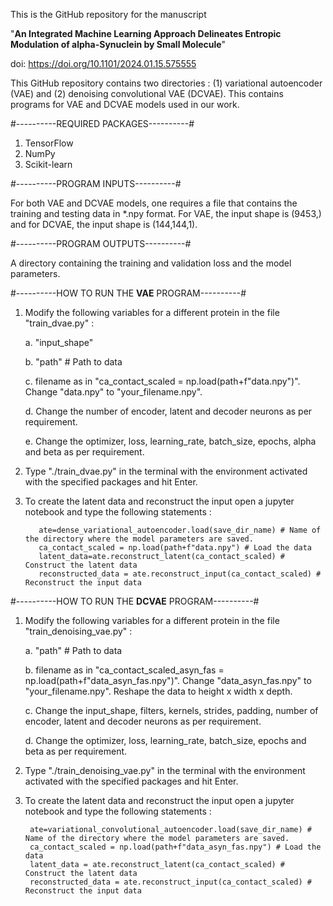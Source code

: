 This is the GitHub repository for  the manuscript 

"**An Integrated Machine Learning Approach Delineates Entropic Modulation of alpha-Synuclein by Small Molecule**"

doi: https://doi.org/10.1101/2024.01.15.575555

This GitHub repository contains two directories : (1) variational autoencoder (VAE) and (2) denoising convolutional VAE (DCVAE). This contains programs for VAE and DCVAE models used in our work.  

#----------REQUIRED PACKAGES----------#

1. TensorFlow
2. NumPy 
3. Scikit-learn

#----------PROGRAM INPUTS----------#

For both VAE and DCVAE models, one requires a file that contains the training and testing data in *.npy format. For VAE, the input shape is (9453,) and for DCVAE, the input shape is (144,144,1).

#----------PROGRAM OUTPUTS----------#

A directory containing the training and validation loss and the model parameters.

#----------HOW TO RUN THE **VAE** PROGRAM----------#

1. Modify the following variables for a different protein in the file "train_dvae.py" :
   
	a. "input_shape"

	b. "path" # Path to data

	c. filename as in "ca_contact_scaled = np.load(path+f"data.npy")". Change "data.npy" to "your_filename.npy".

	d. Change the number of encoder, latent and decoder neurons as per requirement.

	e. Change the optimizer, loss, learning_rate, batch_size, epochs, alpha and beta as per requirement.
  
2. Type "./train_dvae.py" in the terminal with the environment activated with the specified packages and hit Enter.
  
3. To create the latent data and reconstruct the input open a jupyter notebook and type the following statements :
   
         
		  ate=dense_variational_autoencoder.load(save_dir_name) # Name of the directory where the model parameters are saved. 
		  ca_contact_scaled = np.load(path+f"data.npy") # Load the data
		  latent_data=ate.reconstruct_latent(ca_contact_scaled) # Construct the latent data
		  reconstructed_data = ate.reconstruct_input(ca_contact_scaled) # Reconstruct the input data

#----------HOW TO RUN THE **DCVAE** PROGRAM----------#

1. Modify the following variables for a different protein in the file "train_denoising_vae.py" :
   
      
	a. "path" # Path to data

	b. filename as in "ca_contact_scaled_asyn_fas = np.load(path+f"data_asyn_fas.npy")". Change "data_asyn_fas.npy" to "your_filename.npy". Reshape the data to height x width x depth.

	c. Change the input_shape, filters, kernels, strides, padding, number of encoder, latent and decoder neurons as per requirement.

	d. Change the optimizer, loss, learning_rate, batch_size, epochs and beta as per requirement.

3. Type "./train_denoising_vae.py" in the terminal with the environment activated with the specified packages and hit Enter.
   
4. To create the latent data and reconstruct the input open a jupyter notebook and type the following statements :
   
	  	ate=variational_convolutional_autoencoder.load(save_dir_name) # Name of the directory where the model parameters are saved. 
		ca_contact_scaled = np.load(path+f"data_asyn_fas.npy") # Load the data
		latent_data = ate.reconstruct_latent(ca_contact_scaled) # Construct the latent data
		reconstructed_data = ate.reconstruct_input(ca_contact_scaled) # Reconstruct the input data

      

